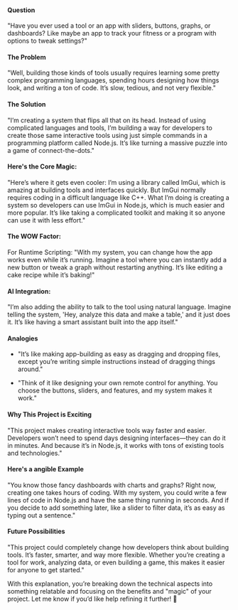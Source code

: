 

#### Question
"Have you ever used a tool or an app with sliders, buttons, graphs, or dashboards? Like maybe an app to track your fitness or a program with options to tweak settings?"

#### The Problem
"Well, building those kinds of tools usually requires learning some pretty complex programming languages, spending hours designing how things look, and writing a ton of code. It’s slow, tedious, and not very flexible."

#### The Solution
"I’m creating a system that flips all that on its head. Instead of using complicated languages and tools, I’m building a way for developers to create those same interactive tools using just simple commands in a programming platform called Node.js. It’s like turning a massive puzzle into a game of connect-the-dots."

#### Here's the Core Magic:
"Here’s where it gets even cooler: I’m using a library called ImGui, which is amazing at building tools and interfaces quickly. But ImGui normally requires coding in a difficult language like C++. What I’m doing is creating a system so developers can use ImGui in Node.js, which is much easier and more popular. It’s like taking a complicated toolkit and making it so anyone can use it with less effort."

#### The WOW Factor:
For Runtime Scripting: "With my system, you can change how the app works even while it’s running. Imagine a tool where you can instantly add a new button or tweak a graph without restarting anything. It’s like editing a cake recipe while it’s baking!"

#### AI Integration: 
"I’m also adding the ability to talk to the tool using natural language. Imagine telling the system, 'Hey, analyze this data and make a table,' and it just does it. It’s like having a smart assistant built into the app itself."

#### Analogies
- "It’s like making app-building as easy as dragging and dropping files, except you’re writing simple instructions instead of dragging things around."

- "Think of it like designing your own remote control for anything. You choose the buttons, sliders, and features, and my system makes it work."

#### Why This Project is Exciting
"This project makes creating interactive tools way faster and easier. Developers won’t need to spend days designing interfaces—they can do it in minutes. And because it’s in Node.js, it works with tons of existing tools and technologies."

#### Here's a angible Example
"You know those fancy dashboards with charts and graphs? Right now, creating one takes hours of coding. With my system, you could write a few lines of code in Node.js and have the same thing running in seconds. And if you decide to add something later, like a slider to filter data, it’s as easy as typing out a sentence."

#### Future Possibilities
"This project could completely change how developers think about building tools. It’s faster, smarter, and way more flexible. Whether you’re creating a tool for work, analyzing data, or even building a game, this makes it easier for anyone to get started."

With this explanation, you’re breaking down the technical aspects into something relatable and focusing on the benefits and "magic" of your project. Let me know if you’d like help refining it further! 🚀